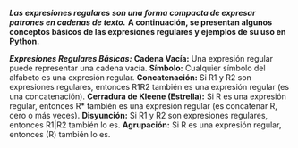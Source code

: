 ***Las expresiones regulares son una forma compacta de expresar patrones en cadenas de texto.*** 
**A continuación, se presentan algunos conceptos básicos de las expresiones regulares y ejemplos de su uso en Python.**

***Expresiones Regulares Básicas:***
**Cadena Vacía:** Una expresión regular puede representar una cadena vacía.
**Símbolo:** Cualquier símbolo del alfabeto es una expresión regular.
**Concatenación:** Si R1 y R2 son expresiones regulares, entonces R1R2 también es una expresión regular (es una concatenación).
**Cerradura de Kleene (Estrella):** Si R es una expresión regular, entonces R* también es una expresión regular (es concatenar R, cero o más veces).
**Disyunción:** Si R1 y R2 son expresiones regulares, entonces R1|R2 también lo es.
**Agrupación:** Si R es una expresión regular, entonces (R) también lo es.

